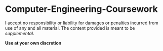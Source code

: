 # Computer-Engineering-Coursework

I accept no responsibility or liability for damages or penalties
incurred from use of any and all material. The content provided
is meant to be *supplemental*.

**Use at your own discretion**
